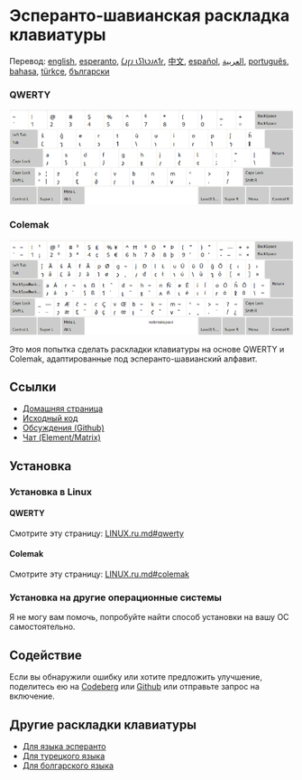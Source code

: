# Эсперанто-шавианская раскладка клавиатуры

Перевод: [english](README.md), [esperanto](README.eo.md), [𐑖𐑨𐑝𐑨 𐑧𐑕𐑐𐑧𐑮𐑨𐑵𐑑𐑩](README.eo_shaw.md), [中文](README.zh-CN.md), [español](README.es.md), [العربية](README.ar.md), [português](README.pt.md), [bahasa](README.id.md), [türkçe](README.tr.md), [български](README.bg.md)

### QWERTY

![Предварительный просмотр эсперанто-шавианской QWERTY](./media/preview_qwerty.png)

### Colemak

![Предварительный просмотр эсперанто Шавиана Колемака](./media/preview_colemak.png)

Это моя попытка сделать раскладки клавиатуры на основе QWERTY и Colemak, адаптированные под эсперанто-шавианский алфавит.

## Ссылки

* [Домашняя страница](https://salif.github.io/shaw-eo/)
* [Исходный код](https://codeberg.org/salif/shaw-eo)
* [Обсуждения (Github)](https://github.com/salif/shaw-eo/discussions)
* [Чат (Element/Matrix)](https://matrix.to/#/#salif-colemak:mozilla.org)

## Установка

### Установка в Linux

#### QWERTY

Смотрите эту страницу: [LINUX.ru.md#qwerty](./LINUX.ru.md#qwerty)

#### Colemak

Смотрите эту страницу: [LINUX.ru.md#colemak](./LINUX.ru.md#colemak)

### Установка на другие операционные системы

Я не могу вам помочь, попробуйте найти способ установки на вашу ОС самостоятельно.

## Содействие

Если вы обнаружили ошибку или хотите предложить улучшение, поделитесь ею на [Codeberg] или [Github] или отправьте запрос на включение.

[Github]: https://github.com/salif/shaw-eo/discussions
[Codeberg]: https://codeberg.org/salif/shaw-eo/issues

## Другие раскладки клавиатуры

* [Для языка эсперанто](https://salif.github.io/colemak-eo/)
* [Для турецкого языка](https://salif.github.io/colemak-tr/)
* [Для болгарского языка](https://salif.github.io/colemak-bg/)
